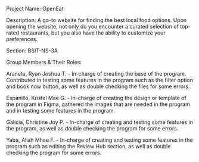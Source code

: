 Project Name: OpenEat

Description: A go-to website for finding the best local food options. Upon opening the website, not only do you encounter a curated selection of top-rated restaurants, but you also have the ability to customize your preferences.

Section: BSIT-NS-3A

Group Members & Their Roles: 

Araneta, Ryan Joshua T.     -   In-charge of creating the base of the program. Contributed in testing some features in the program such as the filter option and book now button, as well as double checking the files for some errors.

Espanillo, Kristel Mae G.   -   In-charge of creating the design or template of the program in Figma, gathered the images that are needed in the program and in testing some features in the program.

Galicia, Christine Joy P.   -   In-charge of creating and testing some features in the program, as well as double checking the program for some errors.

Yaba, Aliah Mhae F.         -   In-charge of creating and testing some features in the program such as editing the Review Hub section, as well as double checking the program for some errors.
